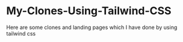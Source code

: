 # My-Clones-Using-Tailwind-CSS
Here are some clones and landing pages which I have done by using tailwind css
